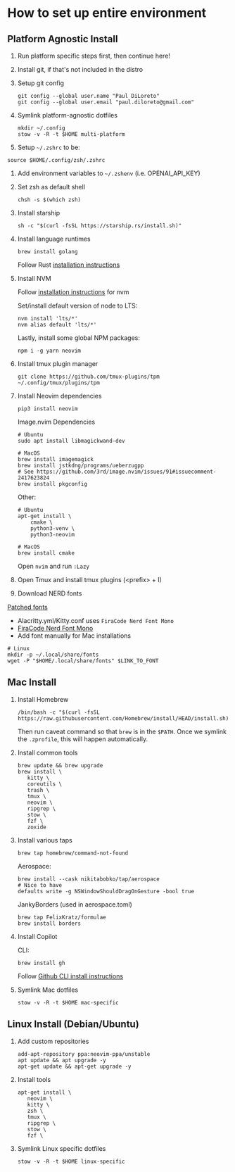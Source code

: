 # How to set up entire environment

## Platform Agnostic Install

1. Run platform specific steps first, then continue here!

1. Install git, if that's not included in the distro

1. Setup git config

    ```
    git config --global user.name "Paul DiLoreto"
    git config --global user.email "paul.diloreto@gmail.com"
    ```

1. Symlink platform-agnostic dotfiles

    ```
    mkdir ~/.config
    stow -v -R -t $HOME multi-platform
    ```

1. Setup `~/.zshrc` to be:

```
source $HOME/.config/zsh/.zshrc
```

1.  Add environment variables to `~/.zshenv` (i.e. OPENAI_API_KEY)

1.  Set zsh as default shell

    ```
    chsh -s $(which zsh)
    ```

1.  Install starship

    ```
    sh -c "$(curl -fsSL https://starship.rs/install.sh)"
    ```

1.  Install language runtimes

    ```
    brew install golang
    ```

    Follow Rust [installation instructions](https://www.rust-lang.org/tools/install)

1.  Install NVM

    Follow [installation instructions](https://github.com/nvm-sh/nvm) for nvm

    Set/install default version of node to LTS:

    ```
    nvm install 'lts/*'
    nvm alias default 'lts/*'
    ```

    Lastly, install some global NPM packages:

    ```
    npm i -g yarn neovim
    ```

1.  Install tmux plugin manager

    ```
    git clone https://github.com/tmux-plugins/tpm ~/.config/tmux/plugins/tpm
    ```

1.  Install Neovim dependencies

    ```
    pip3 install neovim
    ```

    Image.nvim Dependencies

    ```
    # Ubuntu
    sudo apt install libmagickwand-dev

    # MacOS
    brew install imagemagick
    brew install jstkdng/programs/ueberzugpp
    # See https://github.com/3rd/image.nvim/issues/91#issuecomment-2417623824
    brew install pkgconfig
    ```

    Other:

    ```
    # Ubuntu
    apt-get install \
        cmake \
        python3-venv \
        python3-neovim

    # MacOS
    brew install cmake
    ```

    Open `nvim` and run `:Lazy`

1.  Open Tmux and install tmux plugins (\<prefix\> + I)

1.  Download NERD fonts

[Patched fonts](https://github.com/ryanoasis/nerd-fonts/raw/master/patched-fonts)

-   Alacritty.yml/Kitty.conf uses `FiraCode Nerd Font Mono`
-   [FiraCode Nerd Font Mono](https://github.com/ryanoasis/nerd-fonts/blob/master/patched-fonts/FiraCode/Regular/FiraCodeNerdFontMono-Regular.ttf)
-   Add font manually for Mac installations

```
# Linux
mkdir -p ~/.local/share/fonts
wget -P "$HOME/.local/share/fonts" $LINK_TO_FONT
```

## Mac Install

1. Install Homebrew

    ```
    /bin/bash -c "$(curl -fsSL https://raw.githubusercontent.com/Homebrew/install/HEAD/install.sh)"
    ```

    Then run caveat command so that `brew` is in the `$PATH`. Once we symlink the `.zprofile`, this will happen automatically.

1. Install common tools

    ```
    brew update && brew upgrade
    brew install \
       kitty \
       coreutils \
       trash \
       tmux \
       neovim \
       ripgrep \
       stow \
       fzf \
       zoxide
    ```

1. Install various taps

    ```
    brew tap homebrew/command-not-found
    ```

    Aerospace:

    ```
    brew install --cask nikitabobko/tap/aerospace
    # Nice to have
    defaults write -g NSWindowShouldDragOnGesture -bool true
    ```

    JankyBorders (used in aerospace.toml)

    ```
    brew tap FelixKratz/formulae
    brew install borders
    ```

1. Install Copilot

    CLI:

    ```
    brew install gh
    ```

    Follow [Github CLI install instructions](https://docs.github.com/en/copilot/managing-copilot/configure-personal-settings/installing-github-copilot-in-the-cli#installing-copilot-in-the-cli)

1. Symlink Mac dotfiles

    ```
    stow -v -R -t $HOME mac-specific
    ```

## Linux Install (Debian/Ubuntu)

1. Add custom repositories

    ```
    add-apt-repository ppa:neovim-ppa/unstable
    apt update && apt upgrade -y
    apt-get update && apt-get upgrade -y
    ```

1. Install tools

    ```
    apt-get install \
       neovim \
       kitty \
       zsh \
       tmux \
       ripgrep \
       stow \
       fzf \
    ```

1. Symlink Linux specific dotfiles

    ```
    stow -v -R -t $HOME linux-specific
    ```
